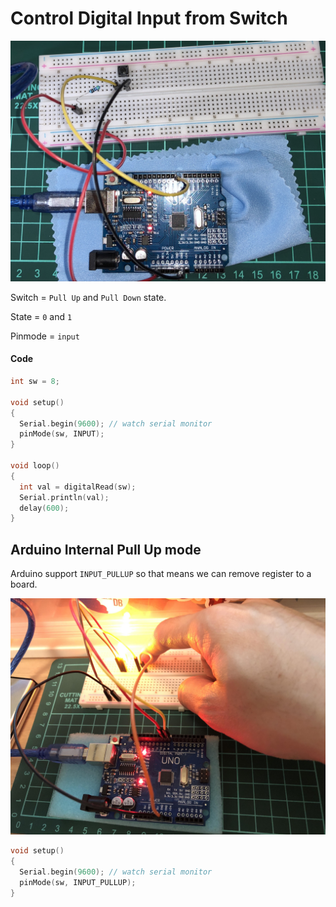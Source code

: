 # Control Digital Input from Switch

![LED Blink](https://raw.githubusercontent.com/iamgoangle/golf-iot-projects/master/uno/switch%20digital%20input/digital_switch.jpg)

Switch = `Pull Up` and `Pull Down` state.

State = `0` and `1`

Pinmode = `input`

#### Code

```c++
int sw = 8;

void setup()
{
  Serial.begin(9600); // watch serial monitor
  pinMode(sw, INPUT);
}

void loop()
{
  int val = digitalRead(sw);
  Serial.println(val);
  delay(600);
}
```

## Arduino Internal Pull Up mode

Arduino support `INPUT_PULLUP` so that means we can remove register to a board.

![LED Blink](https://raw.githubusercontent.com/iamgoangle/golf-iot-projects/master/uno/switch%20digital%20input/digital_pull_up.jpg)

```c++
void setup()
{
  Serial.begin(9600); // watch serial monitor
  pinMode(sw, INPUT_PULLUP);
}
```
